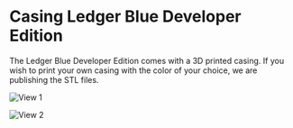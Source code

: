 # Casing Ledger Blue Developer Edition

The Ledger Blue Developer Edition comes with a 3D printed casing. If you wish to print your own casing with the color of your choice, we are publishing the STL files.

![View 1](http://i.imgur.com/4uPZmW2.jpg)

![View 2](http://i.imgur.com/OBs2F5c.png)